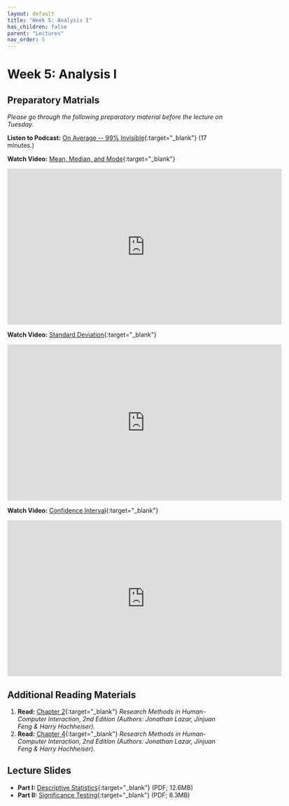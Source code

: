 ```yaml
---
layout: default
title: "Week 5: Analysis I"
has_children: false
parent: "Lectures"
nav_order: 5
---
```


# Week 5: Analysis I

## Preparatory Matrials

_Please go through the following preparatory material before the lecture on Tuesday._

**Listen to Podcast:** [On Average -- 99% Invisible](https://99percentinvisible.org/episode/on-average/){:target="\_blank"} (17 minutes.)

**Watch Video:** [Mean, Median, and Mode](https://youtu.be/k3aKKasOmIw?si=0g8P07lsA2vLemiJ){:target="\_blank"}

<iframe width="627" height="357" src="https://www.youtube.com/embed/k3aKKasOmIw?si=0g8P07lsA2vLemiJ" title="Mean, Median, and Mode | Khan Academy" frameborder="0" allow="accelerometer; autoplay; clipboard-write; encrypted-media; gyroscope; picture-in-picture; web-share" allowfullscreen></iframe>

**Watch Video:** [Standard Deviation](https://youtu.be/esskJJF8pCc?si=hsY2ZeGxFZwALJgm){:target="\_blank"}

<iframe width="627" height="357" src="https://www.youtube.com/embed/esskJJF8pCc?si=hsY2ZeGxFZwALJgm" title="Standard Deviation | DATAtab" frameborder="0" allow="accelerometer; autoplay; clipboard-write; encrypted-media; gyroscope; picture-in-picture; web-share" allowfullscreen></iframe>

**Watch Video:** [Confidence Interval](https://youtu.be/ENnlSlvQHO0?si=wIE5BTKVL-XKWHVQ){:target="\_blank"}

<iframe width="627" height="357" src="https://www.youtube.com/embed/ENnlSlvQHO0?si=wIE5BTKVL-XKWHVQ" title="YouTube video player" frameborder="0" allow="accelerometer; autoplay; clipboard-write; encrypted-media; gyroscope; picture-in-picture; web-share" allowfullscreen></iframe>

## Additional Reading Materials

1.  **Read:** [Chapter 2](https://brightspace.tudelft.nl/content/enforced/596488-IOB6-E8+2023+3/HCI-Book/Chapter-2---Experimental-resea_2017_Research-Methods-in-Human-Computer-Inter.pdf?isCourseFile=true&ou=596488){:target="\_blank"} _Research Methods in Human-Computer Interaction, 2nd Edition (Authors: Jonathan Lazar, Jinjuan Feng & Harry Hochheiser)._
2.  **Read:** [Chapter 4](https://brightspace.tudelft.nl/content/enforced/596488-IOB6-E8+2023+3/HCI-Book/Chapter-4---Statistical-analy_2017_Research-Methods-in-Human-Computer-Intera.pdf?isCourseFile=true&ou=596488){:target="\_blank"} _Research Methods in Human-Computer Interaction, 2nd Edition (Authors: Jonathan Lazar, Jinjuan Feng & Harry Hochheiser)._

## Lecture Slides

-   **Part I:** [Descriptive Statistics](https://brightspace.tudelft.nl/content/enforced/596488-IOB6-E8+2023+3/Week%205/Lecture/24-05-1-Descriptive-Statistics.pdf?isCourseFile=true&ou=596488){:target="\_blank"} (PDF; 12.6MB)
-   **Part II:** [Significance Testing](https://brightspace.tudelft.nl/content/enforced/596488-IOB6-E8+2023+3/Week%205/Lecture/24-05-2-Significance-Testing.pdf?isCourseFile=true&ou=596488){:target="\_blank"} (PDF; 8.3MB)